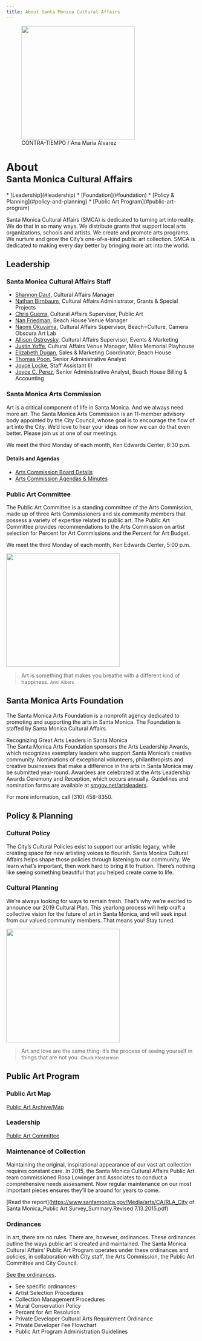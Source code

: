 ```yaml
---
title: About Santa Monica Cultural Affairs
---
```


<figure class="image">
  <img src="/uploads/wall.jpg" height="300" alt="" />
  <figcaption>CONTRA-TIEMPO / Ana Maria Alvarez</figcaption>
</figure>

About<br /><small>Santa Monica Cultural Affairs</small>
=============

<nav class="action" markdown="1">
*   [Leadership](#leadership)
*   [Foundation](#foundation)
*   [Policy & Planning](#policy-and-planning)
*   [Public Art Program](#public-art-program)
</nav>

Santa Monica Cultural Affairs (SMCA) is dedicated to turning art into reality. We do that in so many ways. We distribute grants that support local arts organizations, schools and artists. We create and promote arts programs. We nurture and grow the City’s one-of-a-kind public art collection. SMCA is dedicated to making every day better by bringing more art into the world.

Leadership
----------

### Santa Monica Cultural Affairs Staff

*   [Shannon Daut](mailto:shannon.daut@smgov.net), Cultural Affairs Manager
*   [Nathan Birnbaum](mailto:nathan.birnbaum@smgov.net), Cultural Affairs Administrator, Grants & Special Projects
*   [Chris Guerra,](mailto:chris.guerra@smgov.net) Cultural Affairs Supervisor, Public Art
*   [Nan Friedman](mailto:nan.friedman@smgov.net), Beach House Venue Manager
*   [Naomi Okuyama](mailto:naomi.okuyama@smgov.net), Cultural Affairs Supervisor, Beach=Culture, Camera Obscura Art Lab
*   [Allison Ostrovsky](mailto:allison.ostrovsky@smgov.net), Cultural Affairs Supervisor, Events & Marketing
*   [Justin Yoffe](mailto:justin.yoffe@smgov.net), Cultural Affairs Venue Manager, Miles Memorial Playhouse
*   [Elizabeth Dugan](mailto:elizabeth.dugan@smgov.net), Sales & Marketing Coordinator, Beach House
*   [Thomas Poon](mailto:thomas.poon@smgov.net), Senior Administrative Analyst
*   [Joyce Locke](mailto:joyce.locke@smgov.net), Staff Assistant III
*   [Joyce C. Perez](mailto:joyce.perez@smgov.net), Senior Administrative Analyst, Beach House Billing & Accounting

### Santa Monica Arts Commission

Art is a critical component of life in Santa Monica. And we always need more art. The Santa Monica Arts Commission is an 11-member advisory body appointed by the City Council, whose goal is to encourage the flow of art into the City. We’d love to hear your ideas on how we can do that even better. Please join us at one of our meetings.

We meet the third Monday of each month, Ken Edwards Center, 6:30 p.m.

#### Details and Agendas

*   [Arts Commission Board Details](https://www.smgov.net/departments/clerk/boards.aspx?id=53687092546)
*   [Arts Commission Agendas & Minutes](/arts-commission-agendas/)

### Public Art Committee

The Public Art Committee is a standing committee of the Arts Commission, made up of three Arts Commissioners and six community members that possess a variety of expertise related to public art. The Public Art Committee provides recommendations to the Arts Commission on artist selection for Percent for Art Commissions and the Percent for Art Budget.

We meet the third Monday of each month, Ken Edwards Center, 5:00 p.m.

<div class="image-quote">
  <span class="image">
    <img src="/uploads/The%20Wonder%20Room%202015%20-%202%20William%20Short.jpg" height="300" alt="" />
  </span>
  <blockquote>
    <span>Art is something that makes you breathe with a different kind of happiness.</span>
    <small>Anni Albers</small>
  </blockquote>
</div>

Santa Monica Arts Foundation
----------------------------

The Santa Monica Arts Foundation is a nonprofit agency dedicated to promoting and supporting the arts in Santa Monica. The Foundation is staffed by Santa Monica Cultural Affairs.

Recognizing Great Arts Leaders in Santa Monica  
The Santa Monica Arts Foundation sponsors the Arts Leadership Awards, which recognizes exemplary leaders who support Santa Monica’s creative community. Nominations of exceptional volunteers, philanthropists and creative businesses that make a difference in the arts in Santa Monica may be submitted year-round. Awardees are celebrated at the Arts Leadership Awards Ceremony and Reception, which occurs annually. Guidelines and nomination forms are available at [smgov.net/artsleaders](https://www.smgov.net/Portals/Culture/Resources/Arts_Leadership_Awards.aspx).

For more information, call (310) 458-8350.

Policy & Planning <a id="policy-and-planning"></a>
-----------------

### Cultural Policy

The City’s Cultural Policies exist to support our artistic legacy, while creating space for new artisting voices to flourish. Santa Monica Cultural Affairs helps shape those policies through listening to our community. We learn what’s important, then work hard to bring it to fruition. There’s nothing like seeing something beautiful that you helped create come to life.

### Cultural Planning

We’re always looking for ways to remain fresh. That’s why we’re excited to announce our 2019 Cultural Plan. This yearlong process will help craft a collective vision for the future of art in Santa Monica, and will seek input from our valued community members. That means you! Stay tuned.

<div class="image-quote">
  <span class="image">
    <img src="/uploads/IMG_7837.jpg" height="300" alt="" />
  </span>
  <blockquote>
    <span>Art and love are the same thing: it’s the process of seeing yourself in things that are not you.</span>
    <small>Chuck Klosterman</small>
  </blockquote>
</div>

Public Art Program
------------------

### Public Art Map

[Public Art Archive/Map](/public-art/#map)

### Leadership

[Public Art Committee](#public-art-committee)

### Maintenance of Collection

Maintaining the original, inspirational appearance of our vast art collection requires constant care. In 2015, the Santa Monica Cultural Affairs Public Art team commissioned Rosa Lowinger and Associates to conduct a comprehensive needs assessment. Now regular maintenance on our most important pieces ensures they’ll be around for years to come.

[Read the report](https://www.santamonica.gov/Media/arts/CA/RLA_City of Santa Monica_Public Art Survey_Summary.Revised 7.13.2015.pdf)

### Ordinances

In art, there are no rules. There are, however, ordinances. These ordinances outline the ways public art is created and maintained. The Santa Monica Cultural Affairs’ Public Art Program operates under these ordinances and policies, in collaboration with City staff, the Arts Commission, the Public Art Committee and City Council.

[See the ordinances](https://www.santamonica.gov/Media/arts/CA/Ord2212.pdf).

*   See specific ordinances:
*   Artist Selection Procedures
*   Collection Management Procedures
*   Mural Conservation Policy
*   Percent for Art Resolution
*   Private Developer Cultural Arts Requirement Ordinance
*   Private Developer Fee Flowchart
*   Public Art Program Administration Guidelines

